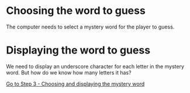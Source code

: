 # Choosing the word to guess

The computer needs to select a mystery word for the player to guess.

# Displaying the word to guess

We need to display an underscore character for each letter in the mystery word. But how do we know how many letters it has?

[Go to Step 3 - Choosing and displaying the mystery word](../step03-guessing_a_letter/STEP3.md)

